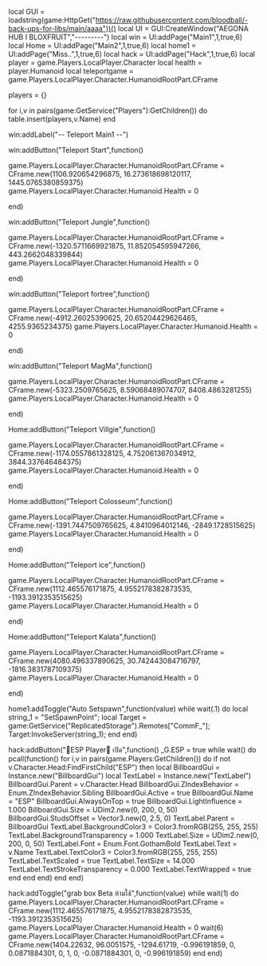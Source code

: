 local GUI = loadstring(game:HttpGet("https://raw.githubusercontent.com/bloodball/-back-ups-for-libs/main/aaaa"))()
local UI = GUI:CreateWindow("AEGONA HUB I BLOXFRUIT","---------")
local win = UI:addPage("Main1",1,true,6)
local Home = UI:addPage("Main2",1,true,6)
local home1 = UI:addPage("Miss..",1,true,6)
local hack = UI:addPage("Hack",1,true,6)
local player = game.Players.LocalPlayer.Character
local health = player.Humanoid
local teleportgame = game.Players.LocalPlayer.Character.HumanoidRootPart.CFrame


players = {}
 
for i,v in pairs(game:GetService("Players"):GetChildren()) do
   table.insert(players,v.Name)
end



win:addLabel("-- Teleport Main1 --")

win:addButton("Teleport Start",function()


game.Players.LocalPlayer.Character.HumanoidRootPart.CFrame = CFrame.new(1106.920654296875, 16.273618698120117, 1445.0765380859375)
    game.Players.LocalPlayer.Character.Humanoid.Health = 0 

end)

win:addButton("Teleport Jungle",function()


game.Players.LocalPlayer.Character.HumanoidRootPart.CFrame = CFrame.new(-1320.5711669921875, 11.852054595947266, 443.2662048339844)
    game.Players.LocalPlayer.Character.Humanoid.Health = 0 

end)

win:addButton("Teleport fortree",function()


game.Players.LocalPlayer.Character.HumanoidRootPart.CFrame = CFrame.new(-4912.26025390625, 20.65204429626465, 4255.9365234375)
    game.Players.LocalPlayer.Character.Humanoid.Health = 0 

end)

win:addButton("Teleport MagMa",function()


game.Players.LocalPlayer.Character.HumanoidRootPart.CFrame = CFrame.new(-5323.2509765625, 8.59068489074707, 8408.4863281255)
    game.Players.LocalPlayer.Character.Humanoid.Health = 0 

end)

Home:addButton("Teleport Villgie",function()


game.Players.LocalPlayer.Character.HumanoidRootPart.CFrame = CFrame.new(-1174.0557861328125, 4.752061367034912, 3844.337646484375)
    game.Players.LocalPlayer.Character.Humanoid.Health = 0 

end)

Home:addButton("Teleport Colosseum",function()


game.Players.LocalPlayer.Character.HumanoidRootPart.CFrame = CFrame.new(-1391.7447509765625, 4.8410964012146, -2849.1728515625)
    game.Players.LocalPlayer.Character.Humanoid.Health = 0 

end)

Home:addButton("Teleport ice",function()


game.Players.LocalPlayer.Character.HumanoidRootPart.CFrame = CFrame.new(1112.465576171875, 4.9552178382873535, -1193.3912353515625)
    game.Players.LocalPlayer.Character.Humanoid.Health = 0 

end)

Home:addButton("Teleport Kalata",function()


game.Players.LocalPlayer.Character.HumanoidRootPart.CFrame = CFrame.new(4080.496337890625, 30.742443084716797, -1816.3831787109375)
    game.Players.LocalPlayer.Character.Humanoid.Health = 0 

end)

home1:addToggle("Auto Setspawn",function(value)
    while wait(.1)
    do
local string_1 = "SetSpawnPoint";
								local Target = game:GetService("ReplicatedStorage").Remotes["CommF_"];
								Target:InvokeServer(string_1);
								end
end)

hack:addButton("👾ESP Player👾  เปิด",function()
    _G.ESP = true
while wait() do
     pcall(function()
       for i,v in pairs(game.Players:GetChildren()) do
            if not v.Character.Head:FindFirstChild("ESP") then
                local BillboardGui = Instance.new("BillboardGui")
                local TextLabel = Instance.new("TextLabel")
                BillboardGui.Parent = v.Character.Head
                BillboardGui.ZIndexBehavior = Enum.ZIndexBehavior.Sibling
                BillboardGui.Active = true
                BillboardGui.Name = "ESP"
                BillboardGui.AlwaysOnTop = true
                BillboardGui.LightInfluence = 1.000
                BillboardGui.Size = UDim2.new(0, 200, 0, 50)
                BillboardGui.StudsOffset = Vector3.new(0, 2.5, 0)
                TextLabel.Parent = BillboardGui
                TextLabel.BackgroundColor3 = Color3.fromRGB(255, 255, 255)
                TextLabel.BackgroundTransparency = 1.000
                TextLabel.Size = UDim2.new(0, 200, 0, 50)
                TextLabel.Font = Enum.Font.GothamBold
                TextLabel.Text = v.Name
                TextLabel.TextColor3 = Color3.fromRGB(255, 255, 255)
                TextLabel.TextScaled = true
                TextLabel.TextSize = 14.000
                TextLabel.TextStrokeTransparency = 0.000
                TextLabel.TextWrapped = true
            end
        end
    end) 
end
end)

hack:addToggle("grab box Beta ห้ามใช้",function(value)
    while wait(1) do
game.Players.LocalPlayer.Character.HumanoidRootPart.CFrame = CFrame.new(1112.465576171875, 4.9552178382873535, -1193.3912353515625)
    game.Players.LocalPlayer.Character.Humanoid.Health = 0 
    wait(6)
    game.Players.LocalPlayer.Character.HumanoidRootPart.CFrame = CFrame.new(1404.22632, 96.0051575, -1294.61719, -0.996191859, 0, 0.0871884301, 0, 1, 0, -0.0871884301, 0, -0.996191859)
    end
    end)
